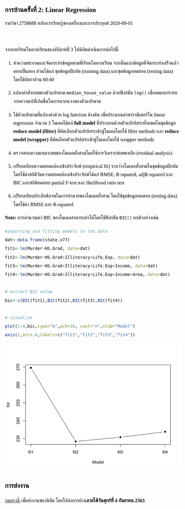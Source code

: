 การบ้านครั้งที่ 2: Linear Regression
================
รายวิชา 2758688 หลักการเรียนรู้ของเครื่องและการประยุกต์
2020-09-01

<style>
@import url('https://fonts.googleapis.com/css2?family=Pridi:wght@200&family=Sarabun:wght@200;300&family=Taviraj:wght@200&family=Trirong:wght@300&display=swap');

body{
    font-family: 'Taviraj', serif;
    font-size: 12pt;
    color: black;
    line-height:1.7em;
}
/* Headers */
h1,h2,h3,h4,h5,h6{
  font-size: 16pt;
    font-family: 'Trirong', serif;
    }
</style>

</br>

จากบทเรียนในคาบเรียนของสัปดาห์ที่ 3 ให้นิสิตดำเนินการต่อไปนี้

1.  ทำความสะอาดและจัดกระทำข้อมูลตามที่เรียนในคาบเรียน
    จากนั้นแบ่งข้อมูลที่จัดกระทำเสร็จแล้วออกเป็นสอง
    ส่วนได้แก่ ชุดข้อมูลฝึกหัด (training data) และชุดข้อมูลทดสอบ
    (testing data) โดยใช้อัตราส่วน 60:40

2.  แปลงค่าสังเกตของตัวแปรตาม `median_house_value` ด้วยฟังก์ชัน `log()`
    เพื่อลดผลกระทบจากความเบ้ที่เกิดขึ้นในการแจกแจงของตัวแปรตาม

3.  ใช้ตัวแปรตามที่แปลงค่าด้วย log function ข้างต้น
    เพื่อประมาณค่าพารามิเตอร์ใน
    linear regression จำนวน 3 โมเดลได้แก่ **full model**
    ที่ประกอบด้วยตัวแปรอิสระทั้งหมดในชุดข้อมูล
    **reduce model (filter)** ที่คัดเลือกตัวแปรอิสระเข้าสู่โมเดลโดยใช้
    filter methods และ **reduce model (wrapper)**
    ที่คัดเลือกตัวแปรอิสระเข้าสู่โมเดลโดยใช้
    wrapper methods

4.  ตรวจสอบความเหมาะสมของโมเดลทั้งสามโดยใช้การวิเคราะห์เศษเหลือ
    (residual analysis)

5.  เปรียบเทียบความสอดคล้องเชิงประจักษ์ (empirical fit)
    ระหว่างโมเดลทั้งสามในชุดข้อมูลฝึกหัดโดยใช้่ค่าสถิติวัดความสอดคล้องเชิงประจักษ์ได้แก่
    RMSE, R-squared, adjR-squared และ BIC และสถิติทดสอบ partial F-test
    และ likelihood ratio test

6.  เปรียบเทียบประสิทธิภาพในการทำนายของโมเดลทั้งสาม โดยใช้ชุดข้อมูลทดสอบ
    (testing data) โดยใช้ค่า RMSE และ R-squared

**Note:** การคำนวณค่า BIC ของโมเดลสามารถทำได้โดยใช้ฟังก์ชัน `BIC()`
ยกตัวอย่างเช่น

``` r
#importing and fitting models to the data
dat<-data.frame(state.x77)
fit1<-lm(Murder~HS.Grad, data=dat)
fit2<-lm(Murder~HS.Grad+Illiteracy+Life.Exp, data=dat)
fit3<-lm(Murder~HS.Grad+Illiteracy+Life.Exp+Income, data=dat)
fit4<-lm(Murder~HS.Grad+Illiteracy+Life.Exp+Income+Area, data=dat)

# extract BIC value 
bic<-c(BIC(fit1),BIC(fit2),BIC(fit3),BIC(fit4))

# visualize
plot(1:4,bic,type="b",pch=16, xaxt="n",xlab="Model")
axis(1,at=1:4,labels=c("fit1","fit2","fit3","fit4"))
```

<img src="homework-week3_files/figure-gfm/unnamed-chunk-1-1.png" width="672" />

### การส่งงาน

[กดตรงนี้](https://docs.google.com/forms/d/e/1FAIpQLScukMNziyayICAeOLHgMipTTbvVFnzj1VNfLhlFLWjPKghi-w/viewform?usp=sf_link)
เพื่อส่งงานของนิสิต โดยให้ส่งการบ้าน**ภายใต้วันศุกร์ที่ 4 กันยายน 2563**
